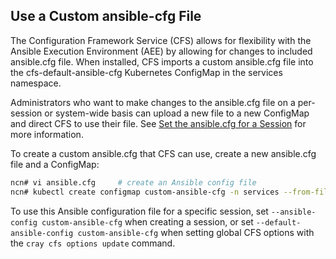 ## Use a Custom ansible-cfg File

The Configuration Framework Service \(CFS\) allows for flexibility with the Ansible Execution Environment \(AEE\) by allowing for changes to included ansible.cfg file. When installed, CFS imports a custom ansible.cfg file into the cfs-default-ansible-cfg Kubernetes ConfigMap in the services namespace.

Administrators who want to make changes to the ansible.cfg file on a per-session or system-wide basis can upload a new file to a new ConfigMap and direct CFS to use their file. See [Set the ansible.cfg for a Session](Set_the_ansible-cfg_for_a_Session.md) for more information.

To create a custom ansible.cfg that CFS can use, create a new ansible.cfg file and a ConfigMap:

```bash
ncn# vi ansible.cfg     # create an Ansible config file
ncn# kubectl create configmap custom-ansible-cfg -n services --from-file=ansible.cfg
```

To use this Ansible configuration file for a specific session, set `--ansible-config custom-ansible-cfg` when creating a session, or set `--default-ansible-config custom-ansible-cfg` when setting global CFS options with the `cray cfs options update` command.



